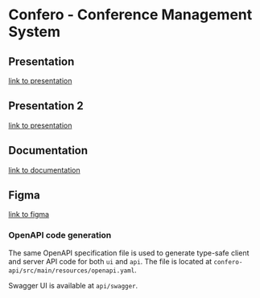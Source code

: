 # Confero - Conference Management System


## Presentation
[link to presentation](https://docs.google.com/presentation/d/1NWtZSbPSu969TtglR3bwsVq6IpXUtgp3unxlqsbQyCU/edit?usp=sharing)

## Presentation 2
[link to presentation](https://docs.google.com/presentation/d/1SJ3BOc5VPNNDyDnz3cL9F1KDpy5sk8XvOwxjsYLZIJg/edit?usp=sharing)

## Documentation
[link to documentation](https://docs.google.com/document/d/1-QuypTe8YaQFwqOxJEW_uYju3H1nWAJejZRgmVfHxwI/edit?usp=sharing)

## Figma
[link to figma](https://www.figma.com/design/JiLdb75NYKTTqCROAb3p68/Mockup?node-id=0-1&t=dimV3MPmI1mTnegK-1)


### OpenAPI code generation

The same OpenAPI specification file is used to generate type-safe client and server API code for both `ui` and `api`. The file is located at `confero-api/src/main/resources/openapi.yaml`.

Swagger UI is available at `api/swagger`.

